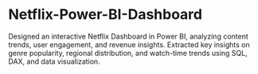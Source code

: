 # Netflix-Power-BI-Dashboard
Designed an interactive Netflix Dashboard in Power BI, analyzing content trends, user engagement, and revenue insights. Extracted key insights on genre popularity, regional distribution, and watch-time trends using SQL, DAX, and data visualization. 
